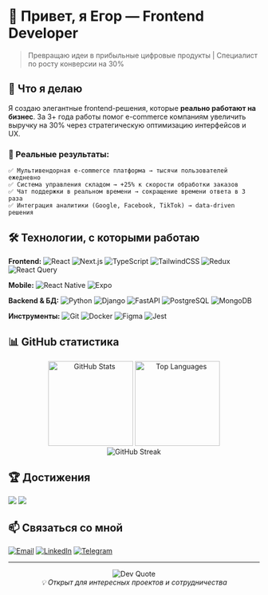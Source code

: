 # 👋 Привет, я Егор — Frontend Developer

> Превращаю идеи в прибыльные цифровые продукты | Специалист по росту конверсии на 30%

## 🚀 Что я делаю

Я создаю элегантные frontend-решения, которые **реально работают на бизнес**. За 3+ года работы помог e-commerce компаниям увеличить выручку на 30% через стратегическую оптимизацию интерфейсов и UX.

### 💼 Реальные результаты:

```
✅ Мультивендорная e-commerce платформа → тысячи пользователей ежедневно
✅ Система управления складом → +25% к скорости обработки заказов
✅ Чат поддержки в реальном времени → сокращение времени ответа в 3 раза
✅ Интеграция аналитики (Google, Facebook, TikTok) → data-driven решения
```

## 🛠️ Технологии, с которыми работаю

**Frontend:**
![React](https://img.shields.io/badge/React-%2320232a.svg?style=flat&logo=react&logoColor=%2361DAFB)
![Next.js](https://img.shields.io/badge/Next.js-black?style=flat&logo=next.js&logoColor=white)
![TypeScript](https://img.shields.io/badge/TypeScript-%23007ACC.svg?style=flat&logo=typescript&logoColor=white)
![TailwindCSS](https://img.shields.io/badge/Tailwind-%2338B2AC.svg?style=flat&logo=tailwind-css&logoColor=white)
![Redux](https://img.shields.io/badge/Redux-%23593d88.svg?style=flat&logo=redux&logoColor=white)
![React Query](https://img.shields.io/badge/React_Query-FF4154?style=flat&logo=react%20query&logoColor=white)

**Mobile:**
![React Native](https://img.shields.io/badge/React_Native-%2320232a.svg?style=flat&logo=react&logoColor=%2361DAFB)
![Expo](https://img.shields.io/badge/Expo-1C1E24?style=flat&logo=expo&logoColor=#D04A37)

**Backend & БД:**
![Python](https://img.shields.io/badge/Python-3670A0?style=flat&logo=python&logoColor=ffdd54)
![Django](https://img.shields.io/badge/Django-%23092E20.svg?style=flat&logo=django&logoColor=white)
![FastAPI](https://img.shields.io/badge/FastAPI-005571?style=flat&logo=fastapi)
![PostgreSQL](https://img.shields.io/badge/PostgreSQL-%23316192.svg?style=flat&logo=postgresql&logoColor=white)
![MongoDB](https://img.shields.io/badge/MongoDB-%234ea94b.svg?style=flat&logo=mongodb&logoColor=white)

**Инструменты:**
![Git](https://img.shields.io/badge/Git-%23F05033.svg?style=flat&logo=git&logoColor=white)
![Docker](https://img.shields.io/badge/Docker-%230db7ed.svg?style=flat&logo=docker&logoColor=white)
![Figma](https://img.shields.io/badge/Figma-%23F24E1E.svg?style=flat&logo=figma&logoColor=white)
![Jest](https://img.shields.io/badge/Jest-%23C21325?style=flat&logo=jest&logoColor=white)

## 📊 GitHub статистика

<div align="center">
  <img src="https://github-readme-stats.vercel.app/api?username=YehorHeiko&theme=midnight-purple&hide_border=true&include_all_commits=true&count_private=true" alt="GitHub Stats" height="170"/>
  <img src="https://github-readme-stats.vercel.app/api/top-langs/?username=YehorHeiko&theme=midnight-purple&hide_border=true&layout=compact" alt="Top Languages" height="170"/>
</div>

<div align="center">
  <img src="https://nirzak-streak-stats.vercel.app/?user=YehorHeiko&theme=midnight-purple&hide_border=true" alt="GitHub Streak"/>
</div>

## 🏆 Достижения

![](https://github-contributor-stats.vercel.app/api?username=YehorHeiko&limit=5&theme=catppuccin_mocha&combine_all_yearly_contributions=true)
![](https://github-profile-trophy.vercel.app/?username=YehorHeiko&theme=radical&no-frame=false&no-bg=false&margin-w=4)

## 📫 Связаться со мной

[![Email](https://img.shields.io/badge/Email-D14836?style=for-the-badge&logo=gmail&logoColor=white)](mailto:yehorheiko.developer@gmail.com)
[![LinkedIn](https://img.shields.io/badge/LinkedIn-%230077B5.svg?style=for-the-badge&logo=linkedin&logoColor=white)](https://linkedin.com/in/yehor-heiko/)
[![Telegram](https://img.shields.io/badge/Telegram-2CA5E0?style=for-the-badge&logo=telegram&logoColor=white)](https://t.me/yehorheiko)

---

<div align="center">
  <img src="https://quotes-github-readme.vercel.app/api?type=horizontal&theme=tokyonight" alt="Dev Quote"/>
</div>

<div align="center">
  <i>💡 Открыт для интересных проектов и сотрудничества</i>
</div>
